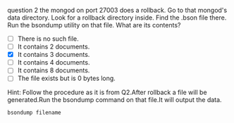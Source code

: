  question 2 the mongod on port 27003 does a rollback. Go to that mongod's data directory.
 Look for a rollback directory inside. Find the .bson file there. 
 Run the bsondump utility on that file. What are its contents?


- [ ] There is no such file.
- [ ] It contains 2 documents.
- [X] It contains 3 documents.
- [ ] It contains 4 documents.
- [ ] It contains 8 documents.
- [ ] The file exists but is 0 bytes long.

Hint: Follow the procedure as it is from Q2.After rollback a file will be generated.Run the bsondump command on that file.It will output the data.
```
bsondump filename
```
